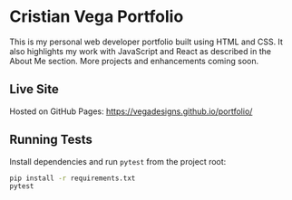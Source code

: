 # Cristian Vega Portfolio

This is my personal web developer portfolio built using HTML and CSS. It also highlights my work with JavaScript and React as described in the About Me section. More projects and enhancements coming soon.

## Live Site

Hosted on GitHub Pages: https://vegadesigns.github.io/portfolio/

## Running Tests

Install dependencies and run `pytest` from the project root:

```bash
pip install -r requirements.txt
pytest
```
